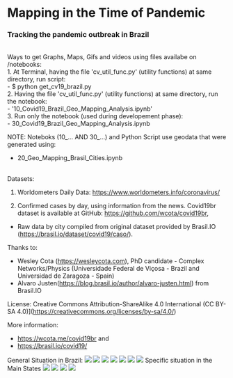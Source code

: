 <h1>Mapping in the Time of Pandemic</h1>
<h3> Tracking the pandemic outbreak in Brazil</h3>
<br>
Ways to get Graphs, Maps, Gifs and videos using files availabe on /notebooks:<br>
1. At Terminal, having the file 'cv_util_func.py' (utility functions) at same directory, run script:<br>
  - $ python get_cv19_brazil.py<br>
2. Having the file 'cv_util_func.py' (utility functions) at same directory, run the notebook:<br>
  - '10_Covid19_Brazil_Geo_Mapping_Analysis.ipynb'<br>
3. Run only the notebook (used during developement phase):<br>
  - 30_Covid19_Brazil_Geo_Mapping_Analysis.ipynb<br>
  
NOTE: Noteboks (10_... AND 30_...) and Python Script use geodata that were generated using:<br>
- 20_Geo_Mapping_Brasil_Cities.ipynb
<br><br>


Datasets:
1. Worldometers Daily Data: https://www.worldometers.info/coronavirus/

2. Confirmed cases by day, using information from the news. Covid19br dataset is available at GitHub: https://github.com/wcota/covid19br, 

- Raw data by city compiled from original dataset provided by Brasil.IO (https://brasil.io/dataset/covid19/caso/).

Thanks to: 
- Wesley Cota (https://wesleycota.com), PhD candidate - Complex Networks/Physics (Universidade Federal de Viçosa - Brazil and Universidad de Zaragoza - Spain) 
- Alvaro Justen(https://blog.brasil.io/author/alvaro-justen.html) from Brasil.IO

License: Creative Commons Attribution-ShareAlike 4.0 International
(CC BY-SA 4.0)](https://creativecommons.org/licenses/by-sa/4.0/)

More information: 
- https://wcota.me/covid19br and 
- https://brasil.io/covid19/


General Situation in Brazil:
<img src="https://github.com/Mjrovai/Python4DS/blob/master/20_Mapping_Covid19_Brazil/graphs/cv19_TOTAL_linear_CV_Evolution_Graph_updated.png"/>
<img src="https://github.com/Mjrovai/Python4DS/blob/master/20_Mapping_Covid19_Brazil/graphs/cv19_TOTAL_log_CV_Evolution_Graph_updated.png"/>
<img src="https://github.com/Mjrovai/Python4DS/blob/master/20_Mapping_Covid19_Brazil/images/!cv19_BR_CV_totalCases_last_updated.png"/>
<img src="https://github.com/Mjrovai/Python4DS/blob/master/20_Mapping_Covid19_Brazil/images/!cv19_BR_CV_CFR%5B%25%5D_last_updated.png"/>
<img src="https://github.com/Mjrovai/Python4DS/blob/master/20_Mapping_Covid19_Brazil/images/!cv19_BR_CV_TotalCases_per_1M_pop_last_updated.png"/>
<img src="https://github.com/Mjrovai/Python4DS/blob/master/20_Mapping_Covid19_Brazil/images/!cv19_BR_CV_Deaths_per_1M_pop_last_updated.png"/>
<img src="https://github.com/Mjrovai/Python4DS/blob/master/20_Mapping_Covid19_Brazil/images/!cv19_BR_last_updated.png"/>
Specific situation in the Main States
<img src="https://github.com/Mjrovai/Python4DS/blob/master/20_Mapping_Covid19_Brazil/images/!cv19_SP_last_updated.png"/>
<img src="https://github.com/Mjrovai/Python4DS/blob/master/20_Mapping_Covid19_Brazil/images/!cv19_RJ_last_updated.png"/>
<img src="https://github.com/Mjrovai/Python4DS/blob/master/20_Mapping_Covid19_Brazil/images/!cv19_MG_last_updated.png"/>
<img src="https://github.com/Mjrovai/Python4DS/blob/master/20_Mapping_Covid19_Brazil/images/!cv19_CE_last_updated.png"/>
